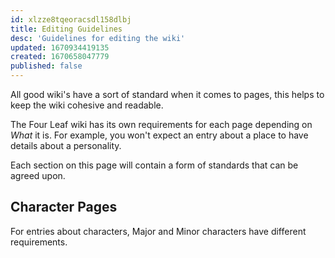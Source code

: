 ```yaml
---
id: xlzze8tqeoracsdl158dlbj
title: Editing Guidelines
desc: 'Guidelines for editing the wiki'
updated: 1670934419135
created: 1670658047779
published: false
---
```

All good wiki's have a sort of standard when it comes to pages, this helps to keep the wiki cohesive and readable.

The Four Leaf wiki has its own requirements for each page depending on *What* it is. For example, you won't expect an entry about a place to have details about a personality.

Each section on this page will contain a form of standards that can be agreed upon.

## Character Pages
For entries about characters, Major and Minor characters have different requirements.